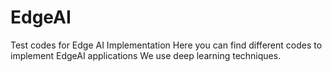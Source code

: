 # EdgeAI
Test codes for Edge AI Implementation
Here you can find different codes to implement EdgeAI applications
We use deep learning techniques.
